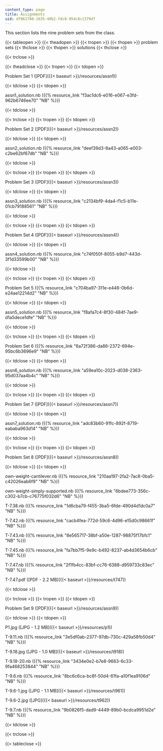 ```yaml
---
content_type: page
title: Assignments
uid: df061780-1635-40b2-fdc8-954c8c1379d7
---
```


This section lists the nine problem sets from the class.

{{< tableopen >}}
{{< theadopen >}}
{{< tropen >}}
{{< thopen >}}
problem sets
{{< thclose >}}
{{< thopen >}}
solutions
{{< thclose >}}

{{< trclose >}}

{{< theadclose >}}
{{< tropen >}}
{{< tdopen >}}


Problem Set 1 ([PDF]({{< baseurl >}}/resources/assn1))


{{< tdclose >}}
{{< tdopen >}}


assn1\_solution.nb ({{% resource_link "f3ac1dc6-e016-e067-e3fd-962b6746ee70" "NB" %}})


{{< tdclose >}}

{{< trclose >}}
{{< tropen >}}
{{< tdopen >}}


Problem Set 2 ([PDF]({{< baseurl >}}/resources/assn2))


{{< tdclose >}}
{{< tdopen >}}


assn2\_solution.nb ({{% resource_link "deef39d3-8a43-a065-e003-c2be62bf67db" "NB" %}})


{{< tdclose >}}

{{< trclose >}}
{{< tropen >}}
{{< tdopen >}}


Problem Set 3 ([PDF]({{< baseurl >}}/resources/assn3))


{{< tdclose >}}
{{< tdopen >}}


assn3\_solution.nb ({{% resource_link "c2134bf9-4da4-f1c5-b11e-01cb79188561" "NB" %}})


{{< tdclose >}}

{{< trclose >}}
{{< tropen >}}
{{< tdopen >}}


Problem Set 4 ([PDF]({{< baseurl >}}/resources/assn4))


{{< tdclose >}}
{{< tdopen >}}


assn4\_solution.nb ({{% resource_link "c74f050f-8055-b9d7-443d-3f1d33599b00" "NB" %}})


{{< tdclose >}}

{{< trclose >}}
{{< tropen >}}
{{< tdopen >}}


Problem Set 5 ({{% resource_link "c704ba97-311e-e446-0b6d-e24ae12214d2" "NB" %}})


{{< tdclose >}}
{{< tdopen >}}


assn5\_solution.nb ({{% resource_link "f8afa7c4-8f30-484f-7ae9-d1a5dece1dfe" "NB" %}})


{{< tdclose >}}

{{< trclose >}}
{{< tropen >}}
{{< tdopen >}}


Problem Set 6 ({{% resource_link "6a72f386-da86-2372-694e-95bc6b3696e9" "NB" %}})


{{< tdclose >}}
{{< tdopen >}}


assn6\_solution.nb ({{% resource_link "a59ea10c-2023-d038-2363-95d037aa4b4c" "NB" %}})


{{< tdclose >}}

{{< trclose >}}
{{< tropen >}}
{{< tdopen >}}


Problem Set 7 ([PDF]({{< baseurl >}}/resources/assn7))


{{< tdclose >}}
{{< tdopen >}}


assn7\_solution.nb ({{% resource_link "adc83b60-91fc-892f-8719-eababa963d14" "NB" %}})


{{< tdclose >}}

{{< trclose >}}
{{< tropen >}}
{{< tdopen >}}


Problem Set 8 ([PDF]({{< baseurl >}}/resources/assn8))


{{< tdclose >}}
{{< tdopen >}}


own-weight-cantilever.nb ({{% resource_link "210aa197-2fa2-7ac8-0ba5-c42026eab6f9" "NB" %}})

own-weight-simply-supported.nb ({{% resource_link "6bdee773-356c-c302-b7cb-c76775f032d6" "NB" %}})

T-7.38.nb ({{% resource_link "1d6cba79-f455-3ba5-6fde-490d4d1dc0a7" "NB" %}})

T-7.42.nb ({{% resource_link "cacb4fea-772d-59c6-4d96-e15d0c98661f" "NB" %}})

T-7.43.nb ({{% resource_link "8e565717-38bf-a50e-1287-98875f17bfc1" "NB" %}})

T-7.45.nb ({{% resource_link "fa7bb7f5-9e9c-b492-8237-ab4d3654b6cb" "NB" %}})

T-7.47.nb ({{% resource_link "2f1fb4cc-83bf-cc76-6388-d959733c83ec" "NB" %}})

T-7.47.pdf ([PDF - 2.2 MB]({{< baseurl >}}/resources/t747))


{{< tdclose >}}

{{< trclose >}}
{{< tropen >}}
{{< tdopen >}}


Problem Set 9 ([PDF]({{< baseurl >}}/resources/assn9))


{{< tdclose >}}
{{< tdopen >}}


P1.jpg ([JPG - 1.2 MB]({{< baseurl >}}/resources/p1))

T-9.11.nb ({{% resource_link "3e5df0ab-2377-97db-730c-429a58fb50d4" "NB" %}})

T-9.18.jpg ([JPG - 1.0 MB]({{< baseurl >}}/resources/t918))

T-9.18-20.nb ({{% resource_link "3434e0e2-b7e8-9663-6c33-9fa468253844" "NB" %}})

T-9.6.nb ({{% resource_link "8bc6c6ca-bc8f-50d4-61fa-a10f1ea9106d" "NB" %}})

T-9.6-1.jpg ([JPG - 1.1 MB]({{< baseurl >}}/resources/t961))

T-9.6-2.jpg ([JPG]({{< baseurl >}}/resources/t962))

T-9.7.nb ({{% resource_link "9b0826f5-dad9-4449-89b0-bcdca9951d2e" "NB" %}})


{{< tdclose >}}

{{< trclose >}}

{{< tableclose >}}